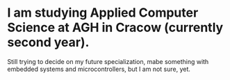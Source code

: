 # I am studying Applied Computer Science at AGH in Cracow (currently second year). <br>
Still trying to decide on my future specialization, mabe something with embedded systems and microcontrollers, but I am not sure, yet.
